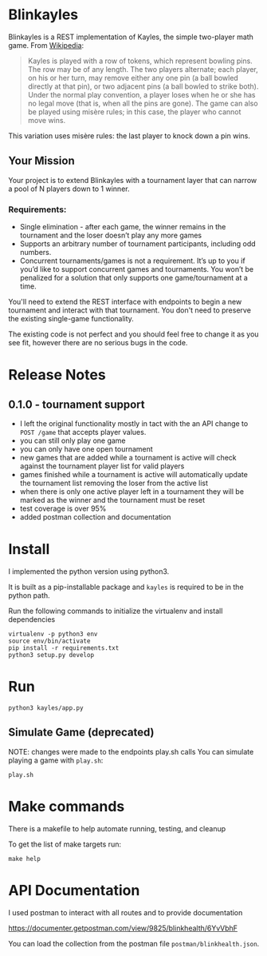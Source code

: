# Blinkayles

Blinkayles is a REST implementation of Kayles, the simple two-player math game. From [Wikipedia](https://en.wikipedia.org/wiki/Kayles):

> Kayles is played with a row of tokens, which represent bowling pins. The row may be of any length. The two players alternate; each player, on his or her turn, may remove either any one pin (a ball bowled directly at that pin), or two adjacent pins (a ball bowled to strike both). Under the normal play convention, a player loses when he or she has no legal move (that is, when all the pins are gone). The game can also be played using misère rules; in this case, the player who cannot move wins.

This variation uses misère rules: the last player to knock down a pin wins.

## Your Mission

Your project is to extend Blinkayles with a tournament layer that can narrow a pool of N players down to 1 winner.

### Requirements:

* Single elimination - after each game, the winner remains in the tournament and the loser doesn’t play any more games
* Supports an arbitrary number of tournament participants, including odd numbers.
* Concurrent tournaments/games is not a requirement. It’s up to you if you’d like to support concurrent games and tournaments. You won’t be penalized for a solution that only supports one game/tournament at a time.

You'll need to extend the REST interface with endpoints to begin a new tournament and interact with that tournament. You don't need to preserve the existing single-game functionality.

The existing code is not perfect and you should feel free to change it as you see fit, however there are no serious bugs in the code.

# Release Notes

## 0.1.0 - tournament support

* I left the original functionality mostly in tact with the an API change to `POST /game` that accepts player values.
* you can still only play one game
* you can only have one open tournament
* new games that are added while a tournament is active will check against the tournament player list for valid players
* games finished while a tournament is active will automatically update the tournament list removing the loser from the active list
* when there is only one active player left in a tournament they will be marked as the winner and the tournament must be reset
* test coverage is over 95%
* added postman collection and documentation

# Install

I implemented the python version using python3.

It is built as a pip-installable package and `kayles` is required to be in the python path.

Run the following commands to initialize the virtualenv and install dependencies

```
virtualenv -p python3 env
source env/bin/activate
pip install -r requirements.txt
python3 setup.py develop
```

# Run

```
python3 kayles/app.py
```

## Simulate Game (deprecated)

NOTE: changes were made to the endpoints play.sh calls
You can simulate playing a game with `play.sh`:

```
play.sh
```

# Make commands

There is a makefile to help automate running, testing, and cleanup

To get the list of make targets run:

```
make help
```

# API Documentation

I used postman to interact with all routes and to provide documentation

https://documenter.getpostman.com/view/9825/blinkhealth/6YvVbhF

You can load the collection from the postman file `postman/blinkhealth.json`.
